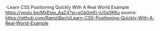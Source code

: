 

-Learn CSS Positioning Quickly With A Real World Example
https://youtu.be/MxEtxo_AaZ4?si=sOaGmEj-iU5s0KKu
source: https://github.com/RamziBach/Learn-CSS-Positioning-Quickly-With-A-Real-World-Example
